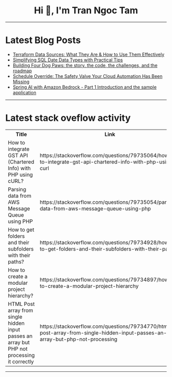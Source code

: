 <h1 align="center">Hi 👋, I'm Tran Ngoc Tam</h1>

---

# Latest Blog Posts 
<!-- BLOG-POST-LIST:START -->
- [Terraform Data Sources: What They Are &amp; How to Use Them Effectively](https://dev.to/techielass/terraform-data-sources-what-they-are-how-to-use-them-effectively-33o6)
- [Simplifying SQL Date Data Types with Practical Tips](https://dev.to/dbvismarketing/simplifying-sql-date-data-types-with-practical-tips-528p)
- [Building Four Dog Paws: the story, the code, the challenges, and the roadmap](https://dev.to/urbanpawspecialist/building-four-dog-paws-the-story-the-code-the-challenges-and-the-roadmap-43gn)
- [Schedule Override: The Safety Valve Your Cloud Automation Has Been Missing](https://dev.to/zopdev/schedule-override-the-safety-valve-your-cloud-automation-has-been-missing-4njl)
- [Spring AI with Amazon Bedrock - Part 1 Introduction and the sample application](https://dev.to/aws-heroes/spring-ai-with-amazon-bedrock-part-1-introduction-and-the-sample-application-4hof)
<!-- BLOG-POST-LIST:END -->

---

# Latest stack oveflow activity
<table>
  <tr><th>Title</th><th>Link</th></tr>
  <!-- STACKOVERFLOW:START --><tr><td>How to integrate GST API &lpar;Chartered Info&rpar; with PHP using cURL?</td><td>https://stackoverflow.com/questions/79735064/how-to-integrate-gst-api-chartered-info-with-php-using-curl</td></tr><tr><td>Parsing data from AWS Message Queue using PHP</td><td>https://stackoverflow.com/questions/79735054/parsing-data-from-aws-message-queue-using-php</td></tr><tr><td>How to get folders and their subfolders with their paths?</td><td>https://stackoverflow.com/questions/79734928/how-to-get-folders-and-their-subfolders-with-their-paths</td></tr><tr><td>How to create a modular project hierarchy?</td><td>https://stackoverflow.com/questions/79734897/how-to-create-a-modular-project-hierarchy</td></tr><tr><td>HTML Post array from single hidden input passes an array but PHP not processing it correctly</td><td>https://stackoverflow.com/questions/79734770/html-post-array-from-single-hidden-input-passes-an-array-but-php-not-processing</td></tr><!-- STACKOVERFLOW:END -->
</table>

---


